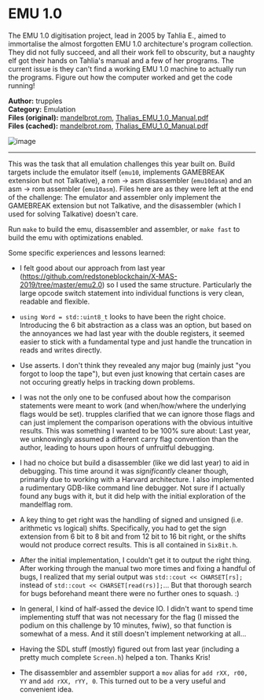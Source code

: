 # EMU 1.0

The EMU 1.0 digitisation project, lead in 2005 by Tahlia E., aimed to immortalise the almost forgotten EMU 1.0 architecture's program collection.
They did not fully succeed, and all their work fell to obscurity, but a naughty elf got their hands on Tahlia's manual and a few of her programs.
The current issue is they can't find a working EMU 1.0 machine to actually run the programs. Figure out how the computer worked and get the code running!

**Author:** trupples  
**Category:** Emulation  
**Files (original):** [mandelbrot.rom](https://drive.google.com/file/d/1IdSazwFbhm13Ln6PlYItDuM5TZI9Y4Z3/view?usp=sharing),
[Thalias_EMU_1.0_Manual.pdf](https://drive.google.com/file/d/13afjSCTDuqDgCHt_3MbREHcj6sYCJa_G/view?usp=sharing)  
**Files (cached):** [mandelbrot.rom](https://github.com/redstoneblockchain/X-MAS-2020/tree/main/emu-1.0/files/mandelbrot.rom),
[Thalias_EMU_1.0_Manual.pdf](https://github.com/redstoneblockchain/X-MAS-2020/tree/main/emu-1.0/files/Thalias_EMU_1.0_Manual.pdf)  

![image](https://user-images.githubusercontent.com/6524684/102719337-ce414b00-42ed-11eb-8ee7-0e97948d56c3.png)

---

This was the task that all emulation challenges this year built on. Build targets include the emulator itself (`emu10`, implements GAMEBREAK
extension but not Talkative), a rom -> asm disassembler (`emu10dasm`) and an asm -> rom assembler (`emu10asm`). Files here are as they were
left at the end of the challenge: The emulator and assembler only implement the GAMEBREAK extension but not Talkative, and the disassembler
(which I used for solving Talkative) doesn't care. 

Run `make` to build the emu, disassembler and assembler, or `make fast` to build the emu with optimizations enabled.

Some specific experiences and lessons learned:

- I felt good about our approach from last year (https://github.com/redstoneblockchain/X-MAS-2019/tree/master/emu2.0) so I used the same structure.
  Particularly the large opcode switch statement into individual functions is very clean, readable and flexible.

- `using Word = std::uint8_t` looks to have been the right choice. Introducing the 6 bit abstraction as a class was an option, but based on the
  annoyances we had last year with the double registers, it seemed easier to stick with a fundamental type and just handle the truncation in
  reads and writes directly.
  
- Use asserts. I don't think they revealed any major bug (mainly just "you forgot to loop the tape"), but even just knowing that certain cases
  are not occuring greatly helps in tracking down problems.
  
- I was not the only one to be confused about how the comparison statements were meant to work (and when/how/where the underlying flags would be
  set). trupples clarified that we can ignore those flags and can just implement the comparison operations with the obvious intuitive results.
  This was something I wanted to be 100% sure about: Last year, we unknowingly assumed a different carry flag convention than the author,
  leading to hours upon hours of unfruitful debugging.
  
- I had no choice but build a disassembler (like we did last year) to aid in debugging. This time around it was *significantly* cleaner though,
  primarily due to working with a Harvard architecture. I also implemented a rudimentary GDB-like command line debugger. Not sure if I actually
  found any bugs with it, but it did help with the initial exploration of the mandelflag rom.

- A key thing to get right was the handling of signed and unsigned (i.e. arithmetic vs logical) shifts. Specifically, you had to get the sign
  extension from 6 bit to 8 bit and from 12 bit to 16 bit right, or the shifts would not produce correct results. This is all contained in `SixBit.h`.

- After the initial implementation, I couldn't get it to output the right thing. After working through the manual two more times and fixing a handful
  of bugs, I realized that my serial output was `std::cout << CHARSET[rs];` instead of `std::cout << CHARSET[read(rs)];`... But that thorough search
  for bugs beforehand meant there were no further ones to squash. :)
  
- In general, I kind of half-assed the device IO. I didn't want to spend time implementing stuff that was not necessary for the flag (I missed the
  podium on this challenge by 10 minutes, fwiw), so that function is somewhat of a mess. And it still doesn't implement networking at all...

- Having the SDL stuff (mostly) figured out from last year (including a pretty much complete `Screen.h`) helped a ton. Thanks Kris!

- The disassembler and assembler support a `mov` alias for `add rXX, r00, YY` and `add rXX, rYY, 0`. This turned out to be a very useful and convenient
  idea.

